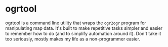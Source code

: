 # ogrtool

ogrtool is a command line utility that wraps the `ogr2ogr` program for manipulating map data. It's built to make repetitive tasks simpler and easier to remember how to do (and to simplify automation around it). Don't take it too seriously, mostly makes my life as a non-programmer easier.